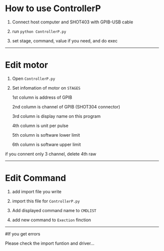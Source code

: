 # How to use ControllerP

1. Connect host computer and SHOT403 with GPIB-USB cable

2. run `python ControllerP.py`

3. set stage, command, value if you need, and do exec

***

# Edit motor

1. Open `ControllerP.py`

2. Set infomation of motor on `STAGES`

   1st column is address of GPIB

   2nd column is channel of GPIB (SHOT304 connector)

   3rd column is display name on this program

   4th column is unit per pulse

   5th column is software lower limit

   6th column is software upper limit

if you connent only 3 channel, delete 4th raw

***

# Edit Command

1. add import file you write

2. import this file for `ControllerP.py`

3. Add displayed command name to `CMDLIST`

4. add new command to `Exection` finction

***

#If you get errors

Please check the import funtion and driver...